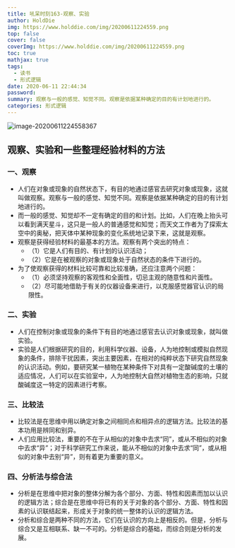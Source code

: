 ```yaml
---
title: 吼呆时刻163-观察、实验
author: HoldDie
img: https://www.holddie.com/img/20200611224559.png
top: false
cover: false
coverImg: https://www.holddie.com/img/20200611224559.png
toc: true
mathjax: true
tags:
  - 读书
  - 形式逻辑
date: 2020-06-11 22:44:34
password:
summary: 观察与一般的感觉、知觉不同。观察是依据某种确定的目的有计划地进行的。
categories: 形式逻辑
---
```


![image-20200611224558367](https://www.holddie.com/img/20200611224559.png)

## 观察、实验和一些整理经验材料的方法

### 一、观察

- 人们在对象或现象的自然状态下，有目的地通过感官去研究对象或现象，这就叫做观察。观察与一般的感觉、知觉不同。观察是依据某种确定的目的有计划地进行的。
- 而一般的感觉、知觉却不一定有确定的目的和计划。比如，人们在晚上抬头可以看到满天星斗，这只是一般人的普通感觉和知觉；而天文工作者为了探索太空中的奥秘，把天体中某种现象的变化系统地记录下来，这就是观察。
- 观察是获得经验材料的最基本的方法。观察有两个突出的特点：
  - （1）它是人们有目的、有计划的认识活动；
  - （2）它是在被观察的对象或现象处于自然状态的条件下进行的。
- 为了使观察获得的材料比较可靠和比较准确，还应注意两个问题：
  - （1）必须坚持观察的客观性和全面性，切忌主观的随意性和片面性。
  - （2）尽可能地借助于有关的仪器设备来进行，以克服感觉器官认识的局限性。

### 二、实验

- 人们在控制对象或现象的条件下有目的地通过感官去认识对象或现象，就叫做实验。
- 实验是人们根据研究的目的，利用科学仪器、设备，人为地控制或模拟自然现象的条件，排除干扰因素，突出主要因素，在相对的纯粹状态下研究自然现象的认识活动。例如，要研究某一植物在某种条件下对具有一定酸碱度的土壤的适应情况，人们可以在实验室中，人为地控制大自然对植物生态的影响，只就酸碱度这一特定的因素进行考察。

### 三、比较法

- 比较法是在思维中用以确定对象之间相同点和相异点的逻辑方法。比较法的基本功用是辨同和别异。
- 人们应用比较法，重要的不在于从相似的对象中去求“同”，或从不相似的对象中去求“异”；对于科学研究工作来说，能从不相似的对象中去求“同”，或从相似的对象中去别“异”，则有着更为重要的意义。

### 四、分析法与综合法

- 分析是在思维中把对象的整体分解为各个部分、方面、特性和因素而加以认识的逻辑方法；综合是在思维中将已有的关于对象的各个部分、方面、特性和因素的认识联结起来，形成关于对象的统一整体的认识的逻辑方法。
- 分析和综合是两种不同的方法，它们在认识的方向上是相反的。但是，分析与综合又是互相联系、缺一不可的。分析是综合的基础，而综合则是分析的发展。